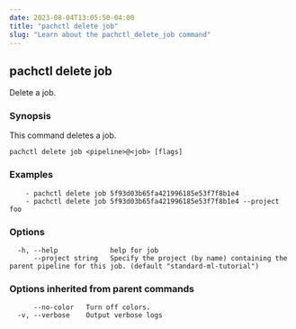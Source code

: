 ```yaml
---
date: 2023-08-04T13:05:50-04:00
title: "pachctl delete job"
slug: "Learn about the pachctl_delete_job command"
---
```


## pachctl delete job

Delete a job.

### Synopsis

This command deletes a job.

```
pachctl delete job <pipeline>@<job> [flags]
```

### Examples

```
	- pachctl delete job 5f93d03b65fa421996185e53f7f8b1e4 
	- pachctl delete job 5f93d03b65fa421996185e53f7f8b1e4 --project foo
```

### Options

```
  -h, --help             help for job
      --project string   Specify the project (by name) containing the parent pipeline for this job. (default "standard-ml-tutorial")
```

### Options inherited from parent commands

```
      --no-color   Turn off colors.
  -v, --verbose    Output verbose logs
```

